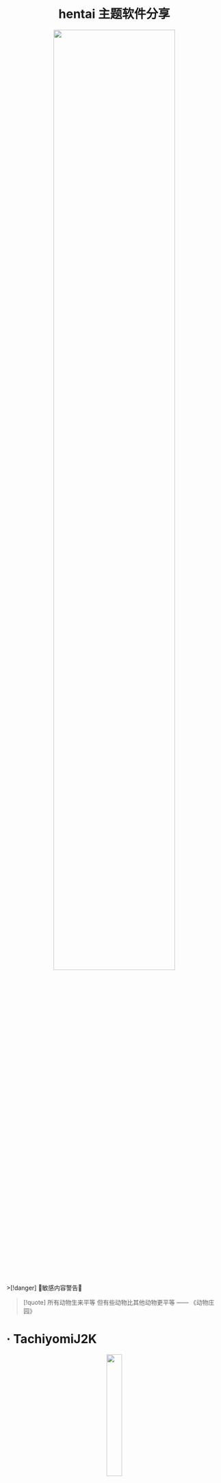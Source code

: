 # <center><span class="animate-move-bg bg-gradient-to-r from-indigo-500 via-pink-500 to-indigo-500 bg-[length:400%] bg-clip-text text-transparent">hentai 主题软件分享</span></center>
<div align="center"><img src="https://cdn.jsdelivr.net/gh/baib-web/img/ahegao.jpg" width="75%" /></div>
>[!danger] 🔞敏感内容警告🔞

> [!quote] 所有动物生来平等 但有些动物比其他动物更平等 —— 《动物庄园》

# <span class="animate-move-bg bg-gradient-to-r from-indigo-500 via-pink-500 to-indigo-500 bg-[length:400%] bg-clip-text text-transparent">· TachiyomiJ2K</span>
<div align="center"><img src="https://cdn.jsdelivr.net/gh/baib-web/img/TachiyomiJ2K%E5%9B%BE%E6%A0%87.png" width="27%"/></div>
<div class="flex overflow-x-auto space-x-4 p-4">
        <img src="https://cdn.jsdelivr.net/gh/baib-web/img/screens.gif"/>
</div>
<center>
<details class="w-full max-w-md">
    <summary class="expandable-button flex items-center justify-center">
      <h3>--- 查看详情 ---</h3>
    </summary>
    <div class="overflow-x-auto">
       <table class="min-w-full border-collapse border border-white">
          <thead>
            <tr>
              <th class="py-2 px-4 border-b"><div  align="center"><img src="https://cdn.jsdelivr.net/gh/baib-web/img/Android-Emblem.png" alt="Alien Monster" width="45" height="25" /></div></th>
              <th class="py-2 px-4 border-b"><div align="center"><img  src="https://cdn.jsdelivr.net/gh/baib-web/img/ne6ukkej06t71.png" alt="Alien Monster" width="25" height="25" /></div></th>
              <th class="py-2 px-4 border-b"><div align="center"><img src="https://cdn.jsdelivr.net/gh/baib-web/img/Apple%20Store.png" alt="Alien Monster" width="25" height="25" /></div></th>
              <th class="py-2 px-4 border-b"><div align="center"><img src="https://cdn.jsdelivr.net/gh/baib-web/img/Finder_Icon_macOS_Big_Sur.png" alt="Alien Monster" width="25" height="25" /></div></th>
              <th class="py-2 px-4 border-b"><div align="center"><img src="https://cdn.jsdelivr.net/gh/baib-web/img/OS-Linux-icon.png" alt="Alien Monster" width="25" height="25" /></div></th>
            </tr>
          </thead>
          <tbody>
            <tr>
              <td class="py-2 px-4 border-b"><div align="center"><img src="https://flowershow.youzhidanbairu.eu.org/assets/202408272354484.png" alt="Check Mark Button" width="25" height="25" /></div></td>
              <td class="py-2 px-4 border-b"><div align="center"><img src="https://flowershow.youzhidanbairu.eu.org/assets/202408280001544.png" alt="Cross Mark" width="25" height="25" /></div></td>
              <td class="py-2 px-4 border-b"><div align="center"><img src="https://flowershow.youzhidanbairu.eu.org/assets/202408280001544.png" alt="Cross Mark" width="25" height="25" /></div></td>
              <td class="py-2 px-4 border-b"><div align="center"><img src="https://flowershow.youzhidanbairu.eu.org/assets/202408280001544.png" alt="Cross Mark" width="25" height="25" /></div></td>
              <td class="py-2 px-4 border-b"><div align="center"><img src="https://flowershow.youzhidanbairu.eu.org/assets/202408280001544.png" alt="Cross Mark" width="25" height="25" /></div></td>
            </tr>
          </tbody>
        </table>
            <table class="min-w-full border-collapse border border-white">
          <thead>
            <tr>
              <th class="py-2 px-4 border-b"><div align="center">TachiyomiJ 2 K 是一款基于 Tachiyomi 的开源安卓漫画阅读器，专为 Android 设备设计。与原版相比，TachiyomiJ 2 K 增加了许多实用功能和 UI 调整，支持最新的 Android API。用户可以通过扩展模块从多种来源在线阅读漫画，也可以阅读已下载的本地内容。阅读器具有多种查看器、阅读方向和其他设置，支持 MyAnimeList、AniList、Kitsu、Shikimori 和 Manga Updates 等平台的同步。TachiyomiJ 2 K 提供了动态分类、自动亮度和暗黑主题切换、定期更新图书馆、创建本地备份等功能。此外，它还支持批量自动源迁移、Material Design 设计元素以及 Android 12 的新特性。虽然应用本身不提供漫画内容，但用户可以通过安装扩展模块来访问数百个漫画网站，完全免费且无广告</div></th>
            </tr>
          </thead>
        </table>
    </div>
  </details>
</center>

| <a href="https://github.com/Jays2Kings/tachiyomiJ2K" target="_blank"> <img src="https://cdn.jsdelivr.net/gh/baib-web/img/get-it-on-github.png" alt="图片" class=" w-100 h-auto transition-transform duration-300 hover:scale-110"/> </a> | <a href="https://mihon.app/forks/TachiyomiJ2K/" target="_blank"> <img src="https://cdn.jsdelivr.net/gh/baib-web/img/%E2%80%94Pngtree%E2%80%94downoad%20button%20green%20vector%20image_9037100.png" alt="图片" class=" w-100 h-auto transition-transform duration-300 hover:scale-110"/> </a> |
| -------------------------------------------------------------------------------------------------------------------------------------------------------------------------------------------------------------------------------------- | ------------------------------------------------------------------------------------------------------------------------------------------------------------------------------------------------------------------------------------------------------------------------------------------- |

# <span class="animate-move-bg bg-gradient-to-r from-indigo-500 via-pink-500 to-indigo-500 bg-[length:400%] bg-clip-text text-transparent">· pica Comic</span>
<div align="center"><img src="https://cdn.jsdelivr.net/gh/baib-web/img/pica%20Comic.png" width="30%"/></div>
<div class="flex overflow-x-auto space-x-4 p-4">
        <img class="image-responsive h-350px" src="https://cdn.jsdelivr.net/gh/baib-web/img/202409021831066.png"/>
        <img class="image-responsive h-350px" src="https://cdn.jsdelivr.net/gh/baib-web/img/202409021831390.png"/>
        <img class="image-responsive h-350px"  src="https://cdn.jsdelivr.net/gh/baib-web/img/202409021832646.png"/>
        <img src="https://cdn.jsdelivr.net/gh/baib-web/img/202409021833941.png"/>
</div>
<center>
<details class="w-full max-w-md">
    <summary class="expandable-button flex items-center justify-center">
      <h3>--- 查看详情 ---</h3>
    </summary>
    <div class="overflow-x-auto">
       <table class="min-w-full border-collapse border border-white">
          <thead>
            <tr>
              <th class="py-2 px-4 border-b"><div  align="center"><img src="https://cdn.jsdelivr.net/gh/baib-web/img/Android-Emblem.png" alt="Alien Monster" width="45" height="25" /></div></th>
              <th class="py-2 px-4 border-b"><div align="center"><img  src="https://cdn.jsdelivr.net/gh/baib-web/img/ne6ukkej06t71.png" alt="Alien Monster" width="25" height="25" /></div></th>
              <th class="py-2 px-4 border-b"><div align="center"><img src="https://cdn.jsdelivr.net/gh/baib-web/img/Apple%20Store.png" alt="Alien Monster" width="25" height="25" /></div></th>
              <th class="py-2 px-4 border-b"><div align="center"><img src="https://cdn.jsdelivr.net/gh/baib-web/img/Finder_Icon_macOS_Big_Sur.png" alt="Alien Monster" width="25" height="25" /></div></th>
              <th class="py-2 px-4 border-b"><div align="center"><img src="https://cdn.jsdelivr.net/gh/baib-web/img/OS-Linux-icon.png" alt="Alien Monster" width="25" height="25" /></div></th>
            </tr>
          </thead>
          <tbody>
            <tr>
              <td class="py-2 px-4 border-b"><div align="center"><img src="https://flowershow.youzhidanbairu.eu.org/assets/202408272354484.png" alt="Check Mark Button" width="25" height="25" /></div></td>
              <td class="py-2 px-4 border-b"><div align="center"><img src="https://flowershow.youzhidanbairu.eu.org/assets/202408280001544.png" alt="Cross Mark" width="25" height="25" /></div></td>
              <td class="py-2 px-4 border-b"><div align="center"><img src="https://flowershow.youzhidanbairu.eu.org/assets/202408280001544.png" alt="Cross Mark" width="25" height="25" /></div></td>
              <td class="py-2 px-4 border-b"><div align="center"><img src="https://flowershow.youzhidanbairu.eu.org/assets/202408280001544.png" alt="Cross Mark" width="25" height="25" /></div></td>
              <td class="py-2 px-4 border-b"><div align="center"><img src="https://flowershow.youzhidanbairu.eu.org/assets/202408280001544.png" alt="Cross Mark" width="25" height="25" /></div></td>
            </tr>
          </tbody>
        </table>
            <table class="min-w-full border-collapse border border-white">
          <thead>
            <tr>
              <th class="py-2 px-4 border-b"><div align="center">TachiyomiJ 2 K 是一款基于 Tachiyomi 的开源安卓漫画阅读器，专为 Android 设备设计。与原版相比，TachiyomiJ 2 K 增加了许多实用功能和 UI 调整，支持最新的 Android API。用户可以通过扩展模块从多种来源在线阅读漫画，也可以阅读已下载的本地内容。阅读器具有多种查看器、阅读方向和其他设置，支持 MyAnimeList、AniList、Kitsu、Shikimori 和 Manga Updates 等平台的同步。TachiyomiJ 2 K 提供了动态分类、自动亮度和暗黑主题切换、定期更新图书馆、创建本地备份等功能。此外，它还支持批量自动源迁移、Material Design 设计元素以及 Android 12 的新特性。虽然应用本身不提供漫画内容，但用户可以通过安装扩展模块来访问数百个漫画网站，完全免费且无广告</div></th>
            </tr>
          </thead>
        </table>
    </div>
  </details>
</center>

| <a href="https://github.com/wgh136/PicaComic" target="_blank"> <img src="https://cdn.jsdelivr.net/gh/baib-web/img/get-it-on-github.png" alt="图片" class=" w-100 h-auto transition-transform duration-300 hover:scale-110"/> </a> |
| ------------------------------------------------------------------------------------------------------------------------------------------------------------------------------------------------------------------------------- |
# <span class="animate-move-bg bg-gradient-to-r from-indigo-500 via-pink-500 to-indigo-500 bg-[length:400%] bg-clip-text text-transparent">· Ehviewer 及其分支</span>
<div class="flex flex-row justify-between items-center">
        <img src="https://cdn.jsdelivr.net/gh/baib-web/img/EhViewe1r_logo.png"width="25%" /> 
        <img src="https://cdn.jsdelivr.net/gh/baib-web/img/RoundCorner%20(2).png"width="25%"/> 
        <img src="https://cdn.jsdelivr.net/gh/baib-web/img/Ehviewer-Overhauled_logo.svg.png"width="25%"/> 
</div>
<div class="flex overflow-x-auto space-x-4 p-4">
        <img class="image-responsive h-350px" src="https://cdn.jsdelivr.net/gh/baib-web/img/202409021906551.png"/>
        <img class="image-responsive h-350px" src="https://cdn.jsdelivr.net/gh/baib-web/img/202409021906817.png"/>
</div>
<center>
<details class="w-full max-w-md">
    <summary class="expandable-button flex items-center justify-center">
      <h3>--- 查看详情 ---</h3>
    </summary>
    <div class="overflow-x-auto">
       <table class="min-w-full border-collapse border border-white">
          <thead>
            <tr>
              <th class="py-2 px-4 border-b"><div  align="center"><img src="https://cdn.jsdelivr.net/gh/baib-web/img/Android-Emblem.png" alt="Alien Monster" width="45" height="25" /></div></th>
              <th class="py-2 px-4 border-b"><div align="center"><img  src="https://cdn.jsdelivr.net/gh/baib-web/img/ne6ukkej06t71.png" alt="Alien Monster" width="25" height="25" /></div></th>
              <th class="py-2 px-4 border-b"><div align="center"><img src="https://cdn.jsdelivr.net/gh/baib-web/img/Apple%20Store.png" alt="Alien Monster" width="25" height="25" /></div></th>
              <th class="py-2 px-4 border-b"><div align="center"><img src="https://cdn.jsdelivr.net/gh/baib-web/img/Finder_Icon_macOS_Big_Sur.png" alt="Alien Monster" width="25" height="25" /></div></th>
              <th class="py-2 px-4 border-b"><div align="center"><img src="https://cdn.jsdelivr.net/gh/baib-web/img/OS-Linux-icon.png" alt="Alien Monster" width="25" height="25" /></div></th>
            </tr>
          </thead>
          <tbody>
            <tr>
              <td class="py-2 px-4 border-b"><div align="center"><img src="https://flowershow.youzhidanbairu.eu.org/assets/202408272354484.png" alt="Check Mark Button" width="25" height="25" /></div></td>
              <td class="py-2 px-4 border-b"><div align="center"><img src="https://flowershow.youzhidanbairu.eu.org/assets/202408280001544.png" alt="Cross Mark" width="25" height="25" /></div></td>
              <td class="py-2 px-4 border-b"><div align="center"><img src="https://flowershow.youzhidanbairu.eu.org/assets/202408280001544.png" alt="Cross Mark" width="25" height="25" /></div></td>
              <td class="py-2 px-4 border-b"><div align="center"><img src="https://flowershow.youzhidanbairu.eu.org/assets/202408280001544.png" alt="Cross Mark" width="25" height="25" /></div></td>
              <td class="py-2 px-4 border-b"><div align="center"><img src="https://flowershow.youzhidanbairu.eu.org/assets/202408280001544.png" alt="Cross Mark" width="25" height="25" /></div></td>
            </tr>
          </tbody>
        </table>
            <table class="min-w-full border-collapse border border-white">
          <thead>
            <tr>
              <th class="py-2 px-4 border-b"><div align="center">TachiyomiJ 2 K 是一款基于 Tachiyomi 的开源安卓漫画阅读器，专为 Android 设备设计。与原版相比，TachiyomiJ 2 K 增加了许多实用功能和 UI 调整，支持最新的 Android API。用户可以通过扩展模块从多种来源在线阅读漫画，也可以阅读已下载的本地内容。阅读器具有多种查看器、阅读方向和其他设置，支持 MyAnimeList、AniList、Kitsu、Shikimori 和 Manga Updates 等平台的同步。TachiyomiJ 2 K 提供了动态分类、自动亮度和暗黑主题切换、定期更新图书馆、创建本地备份等功能。此外，它还支持批量自动源迁移、Material Design 设计元素以及 Android 12 的新特性。虽然应用本身不提供漫画内容，但用户可以通过安装扩展模块来访问数百个漫画网站，完全免费且无广告</div></th>
            </tr>
          </thead>
        </table>
    </div>
  </details>
</center>

| <center><a href="https://ehviewer.info/" target="_blank"> <img src="https://cdn.jsdelivr.net/gh/baib-web/img/%E2%80%94Pngtree%E2%80%94downoad%20button%20green%20vector%20image_9037100.png" alt="图片" class=" w-100 h-auto transition-transform duration-300 hover:scale-110"/> </a></center> |
| --------------------------------------------------------------------------------------------------------------------------------------------------------------------------------------------------------------------------------------------------------------------------------------------- |
# <span class="animate-move-bg bg-gradient-to-r from-indigo-500 via-pink-500 to-indigo-500 bg-[length:400%] bg-clip-text text-transparent">· Eros-FE</span>
<div align="center"><img src="https://cdn.jsdelivr.net/gh/baib-web/img/Eros-FE.png" width="30%"/></div>
<div class="flex overflow-x-auto space-x-4 p-4">
        <img class="image-responsive h-350px" src="https://cdn.jsdelivr.net/gh/baib-web/img/Screenshot_2024-09-02-19-14-40-016_com.honjow.fehviewer~2.jpg"/>
        <img class="image-responsive h-350px" src="https://cdn.jsdelivr.net/gh/baib-web/img/Screenshot_2024-09-02-19-16-02-462_com.honjow.fehviewer~2.jpg"/>
        <img class="image-responsive h-350px" src="https://cdn.jsdelivr.net/gh/baib-web/img/Screenshot_2024-09-02-19-17-00-578_com.honjow.fehviewer.jpg"/>
        <img class="image-responsive h-350px" src="https://cdn.jsdelivr.net/gh/baib-web/img/Screenshot_2024-09-02-19-17-06-819_com.honjow.fehviewer.jpg"/>
        <img class="image-responsive h-350px" src="https://cdn.jsdelivr.net/gh/baib-web/img/Screenshot_2024-09-02-19-16-11-908_com.honjow.fehviewer~2.jpg"/>
        <img class="image-responsive h-350px" src="https://cdn.jsdelivr.net/gh/baib-web/img/Screenshot_2024-09-02-19-16-29-101_com.honjow.fehviewer~2.jpg"/>
        <img class="image-responsive h-350px" src="https://cdn.jsdelivr.net/gh/baib-web/img/Screenshot_2024-09-02-19-16-51-450_com.honjow.fehviewer~2.jpg"/>
        <img class="image-responsive h-350px" src="https://cdn.jsdelivr.net/gh/baib-web/img/Screenshot_2024-09-02-19-14-25-030_com.honjow.fehviewer~2.jpg"/>
</div>
# <span class="animate-move-bg bg-gradient-to-r from-indigo-500 via-pink-500 to-indigo-500 bg-[length:400%] bg-clip-text text-transparent">· PicACG</span>
<div align="center"><img src="https://cdn.jsdelivr.net/gh/baib-web/img/PicACG.png"width="26%"/></div>
# <span class="animate-move-bg bg-gradient-to-r from-indigo-500 via-pink-500 to-indigo-500 bg-[length:400%] bg-clip-text text-transparent">· JHenTai</span>
<div align="center"><img src="https://cdn.jsdelivr.net/gh/baib-web/img/JHenTai.png" width="30%"/></div>
# <span class="animate-move-bg bg-gradient-to-r from-indigo-500 via-pink-500 to-indigo-500 bg-[length:400%] bg-clip-text text-transparent">· Hentoid</span>
<div align="center"><img src="https://cdn.jsdelivr.net/gh/baib-web/img/Hentoid.png" width="26%"/></div>
# <span class="animate-move-bg bg-gradient-to-r from-indigo-500 via-pink-500 to-indigo-500 bg-[length:400%] bg-clip-text text-transparent">· 禁漫</span>
<div align="center"><img src="https://cdn.jsdelivr.net/gh/baib-web/img/%E7%A6%81%E6%BC%AB%E5%A4%A9%E5%A0%82icon.png" width="26%"/></div>
# <span class="animate-move-bg bg-gradient-to-r from-indigo-500 via-pink-500 to-indigo-500 bg-[length:400%] bg-clip-text text-transparent">· Miru</span>
<div align="center"><img src="https://cdn.jsdelivr.net/gh/baib-web/img/RoundCorner%20(7).png" width="27%"/></div>
